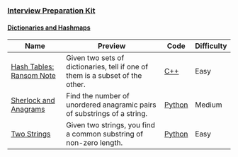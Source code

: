 
### [Interview Preparation Kit](https://www.hackerrank.com/interview/interview-preparation-kit)


#### [Dictionaries and Hashmaps](https://www.hackerrank.com/interview/interview-preparation-kit/dictionaries-hashmaps/challenges)

Name | Preview | Code | Difficulty
---- | ------- | ---- | ----------
[Hash Tables: Ransom Note](https://www.hackerrank.com/challenges/ctci-ransom-note/problem?h_l=playlist&slugs%5B%5D=interview&slugs%5B%5D=interview-preparation-kit&slugs%5B%5D=dictionaries-hashmaps)|Given two sets of dictionaries, tell if one of them is a subset of the other.|[C++](../../tutorials/cracking-the-coding-interview/ctci-ransom-note.cpp)|Easy
[Sherlock and Anagrams](https://www.hackerrank.com/challenges/sherlock-and-anagrams/problem?h_l=playlist&slugs%5B%5D=interview&slugs%5B%5D=interview-preparation-kit&slugs%5B%5D=dictionaries-hashmaps)|Find the number of unordered anagramic pairs of substrings of a string.|[Python](../../algorithms/strings/sherlock-and-anagrams.py)|Medium
[Two Strings](https://www.hackerrank.com/challenges/two-strings/problem?h_l=playlist&slugs%5B%5D=interview&slugs%5B%5D=interview-preparation-kit&slugs%5B%5D=dictionaries-hashmaps)|Given two strings, you find a common substring of non-zero length.|[Python](../../algorithms/strings/two-strings.py)|Easy

